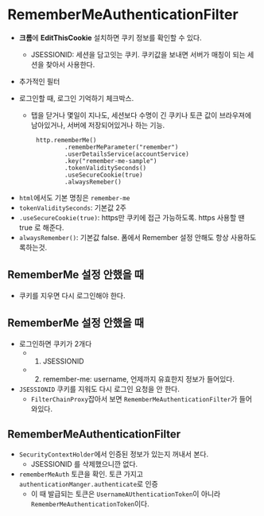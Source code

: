 # RememberMeAuthenticationFilter

- **크롬**에 **EditThisCookie** 설치하면 쿠키 정보를 확인할 수 있다.
  - JSESSIONID: 세션을 담고잇는 쿠키. 쿠키값을 보내면 서버가 매칭이 되는 세션을 찾아서 사용한다.


- 추가적인 필터
- 로그인할 때, 로그인 기억하기 체크박스.
  - 탭을 닫거나 몇일이 지나도, 세션보다 수명이 긴 쿠키나 토큰 값이 브라우져에 남아있거나, 서버에 저장되어있거나 하는 기능.

```
        http.rememberMe()
                .rememberMeParameter("remember")
                .userDetailsService(accountService)
                .key("remember-me-sample")
                .tokenValiditySeconds()
                .useSecureCookie(true)
                .alwaysRemeber()
```
- `html`에서도 기본 명칭은 `remember-me`
- `tokenValiditySeconds`: 기본값 2주
- `.useSecureCookie(true)`: https만 쿠키에 접근 가능하도록. https 사용할 땐 true 로 해준다.
- `alwaysRemember()`: 기본값 false. 폼에서 Remember 설정 안해도 항상 사용하도록하는것.
## RememberMe 설정 안했을 때

- 쿠키를 지우면 다시 로그인해야 한다.


## RememberMe 설정 안했을 때

- 로그인하면 쿠키가 2개다
  - 1. JSESSIONID
  - 2. remember-me: username, 언제까지 유효한지 정보가 들어있다.
- `JSESSIONID` 쿠키를 지워도 다시 로그인 요청을 안 한다.
  - `FilterChainProxy`잡아서 보면 `RememberMeAuthenticationFilter`가 들어와있다.

## RememberMeAuthenticationFilter

- `SecurityContextHolder`에서 인증된 정보가 있는지 꺼내서 본다. 
  - JSESSIONID 를 삭제했으니깐 없다.
- `rememberMeAuth` 토큰을 확인. 토큰 가지고 `authenticationManger.authenticate`로 인증
  - 이 때 발급되는 토큰은 `UsernameAUthenticationToken`이 아니라 `RememberMeAuthenticationToken`이다.